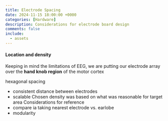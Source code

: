 ```yaml
---
title: Electrode Spacing
date: 2024-11-15 18:00:00 +0000
categories: [Hardware]
description: Considerations for electrode board design
comments: false
include:
  - assets
---
```


#### Location and density

Keeping in mind the limitations of EEG, we are putting our electrode array over the **hand knob region** of the motor cortex

hexagonal spacing
- consistent distance between electrodes
- scalable
Chosen density was based on what was reasonable for target area
Considerations for reference
- compare ia taking nearest electrode vs. earlobe
- modularity 
 
